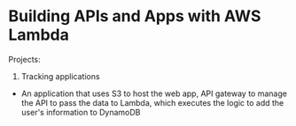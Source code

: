 # Building APIs and Apps with AWS Lambda

Projects:
1. Tracking applications
  * An application that uses S3 to host the web app, API gateway to manage the API to pass the data to Lambda, which executes the logic to add the user's information to DynamoDB